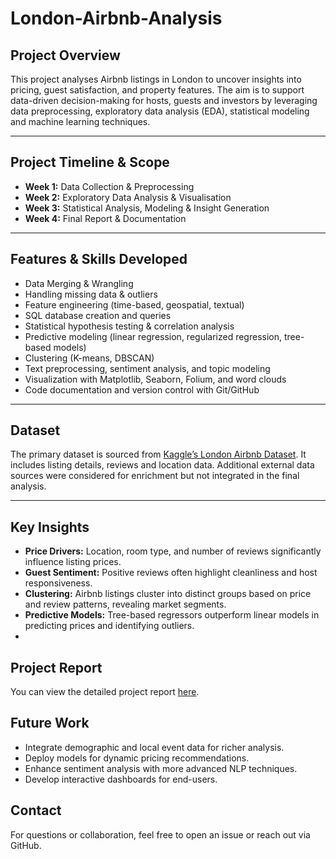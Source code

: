 # London-Airbnb-Analysis

## Project Overview

This project analyses Airbnb listings in London to uncover insights into pricing, guest satisfaction, and property features. The aim is to support data-driven decision-making for hosts, guests and investors by leveraging data preprocessing, exploratory data analysis (EDA), statistical modeling and machine learning techniques.

---

## Project Timeline & Scope

- **Week 1:** Data Collection & Preprocessing  
- **Week 2:** Exploratory Data Analysis & Visualisation  
- **Week 3:** Statistical Analysis, Modeling & Insight Generation  
- **Week 4:** Final Report & Documentation  

---

## Features & Skills Developed

- Data Merging & Wrangling  
- Handling missing data & outliers  
- Feature engineering (time-based, geospatial, textual)  
- SQL database creation and queries  
- Statistical hypothesis testing & correlation analysis  
- Predictive modeling (linear regression, regularized regression, tree-based models)  
- Clustering (K-means, DBSCAN)  
- Text preprocessing, sentiment analysis, and topic modeling  
- Visualization with Matplotlib, Seaborn, Folium, and word clouds  
- Code documentation and version control with Git/GitHub  

---

## Dataset

The primary dataset is sourced from [Kaggle’s London Airbnb Dataset](https://www.kaggle.com/datasets). It includes listing details, reviews and location data. Additional external data sources were considered for enrichment but not integrated in the final analysis.

---

## Key Insights

- **Price Drivers:** Location, room type, and number of reviews significantly influence listing prices.  
- **Guest Sentiment:** Positive reviews often highlight cleanliness and host responsiveness.  
- **Clustering:** Airbnb listings cluster into distinct groups based on price and review patterns, revealing market segments.  
- **Predictive Models:** Tree-based regressors outperform linear models in predicting prices and identifying outliers.
- 
## Project Report

You can view the detailed project report [here](./report/London-Airbnb-Analysis-Report.pdf).
 

## Future Work

- Integrate demographic and local event data for richer analysis.  
- Deploy models for dynamic pricing recommendations.  
- Enhance sentiment analysis with more advanced NLP techniques.  
- Develop interactive dashboards for end-users.  

## Contact

For questions or collaboration, feel free to open an issue or reach out via GitHub.



